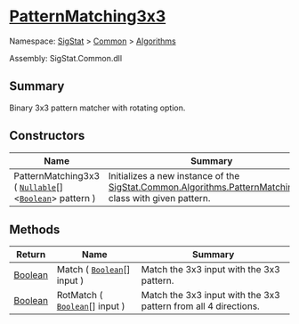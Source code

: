 # [PatternMatching3x3](./PatternMatching3x3.md)

Namespace: [SigStat]() > [Common](./../README.md) > [Algorithms](./README.md)

Assembly: SigStat.Common.dll

## Summary
Binary 3x3 pattern matcher with rotating option.

## Constructors

| Name | Summary | 
| --- | --- | 
| PatternMatching3x3 ( [`Nullable`](https://docs.microsoft.com/en-us/dotnet/api/System.Nullable-1)[]\<[`Boolean`](https://docs.microsoft.com/en-us/dotnet/api/System.Boolean)> pattern ) | Initializes a new instance of the [SigStat.Common.Algorithms.PatternMatching3x3](https://github.com/hargitomi97/sigstat/blob/master/docs/md/SigStat/Common/Algorithms/PatternMatching3x3.md) class with given pattern. | 


## Methods

| Return | Name | Summary | 
| --- | --- | --- | 
| [Boolean](https://docs.microsoft.com/en-us/dotnet/api/System.Boolean) | Match ( [`Boolean`](https://docs.microsoft.com/en-us/dotnet/api/System.Boolean)[] input ) | Match the 3x3 input with the 3x3 pattern. | 
| [Boolean](https://docs.microsoft.com/en-us/dotnet/api/System.Boolean) | RotMatch ( [`Boolean`](https://docs.microsoft.com/en-us/dotnet/api/System.Boolean)[] input ) | Match the 3x3 input with the 3x3 pattern from all 4 directions. | 


